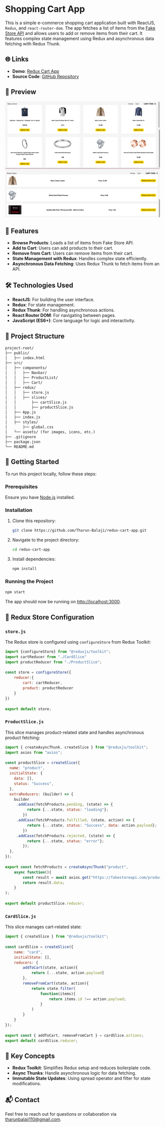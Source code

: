 
# Shopping Cart App

This is a simple e-commerce shopping cart application built with ReactJS, `Redux`, and `react-router-dom`. The app fetches a list of items from the [Fake Store API](https://fakestoreapi.com/) and allows users to add or remove items from their cart. It features complex state management using Redux and asynchronous data fetching with Redux Thunk.

## 🌐 Links
- **Demo**: [Redux Cart App](https://tharun-balaji.github.io/redux-cart-app/)
- **Source Code**: [GitHub Repository](https://github.com/Tharun-Balaji/React.js/tree/main/React-Basics/cart-app)

## 📸 Preview

![home page](image.png)
![key page](image-1.png)

## 🌟 Features

- **Browse Products**: Loads a list of items from Fake Store API.
- **Add to Cart**: Users can add products to their cart.
- **Remove from Cart**: Users can remove items from their cart.
- **State Management with Redux**: Handles complex state efficiently.
- **Asynchronous Data Fetching**: Uses Redux Thunk to fetch items from an API.

## 🛠️ Technologies Used

- **ReactJS**: For building the user interface.
- **Redux**: For state management.
- **Redux Thunk**: For handling asynchronous actions.
- **React Router DOM**: For navigating between pages.
- **JavaScript (ES6+)**: Core language for logic and interactivity.

## 📂 Project Structure

```plaintext
project-root/
├── public/
│   ├── index.html
├── src/
│   ├── components/
│   │   ├── Navbar/
│   │   ├── ProductList/
│   │   ├── Cart/
│   ├── redux/
│   │   ├── store.js
│   │   ├── slices/
│   │       ├── cartSlice.js
│   │       ├── productSlice.js
│   ├── App.js
│   ├── index.js
│   ├── styles/
│       ├── global.css
│   └── assets/ (for images, icons, etc.)
├── .gitignore
├── package.json
└── README.md
```

## 🚀 Getting Started

To run this project locally, follow these steps:

### Prerequisites

Ensure you have [Node.js](https://nodejs.org/) installed.

### Installation

1. Clone this repository:
   ```bash
   git clone https://github.com/Tharun-Balaji/redux-cart-app.git
   ```
2. Navigate to the project directory:
   ```bash
   cd redux-cart-app
   ```
3. Install dependencies:
   ```bash
   npm install
   ```

### Running the Project

```bash
npm start
```

The app should now be running on [http://localhost:3000](http://localhost:3000).

## 🧪 Redux Store Configuration
### `store.js`
The Redux store is configured using `configureStore` from Redux Toolkit:
```javascript
import {configureStore} from "@reduxjs/toolkit";
import cartReducer from "./CardSlice"
import productReducer from "./ProductSlice";

const store = configureStore({
    reducer:{
        cart: cartReducer,
        product: productReducer
    }
})

export default store;
```

### `ProductSlice.js`
This slice manages product-related state and handles asynchronous product fetching:
```javascript
import { createAsyncThunk, createSlice } from "@reduxjs/toolkit";
import axios from "axios";

const productSlice = createSlice({
  name: "product",
  initialState: {
    data: [],
    status: "Success",
  },
  extraReducers: (builder) => {
    builder
     .addCase(fetchProducts.pending, (state) => {
          return {...state, status: "loading"};
        })
     .addCase(fetchProducts.fulfilled, (state, action) => {
          return {...state, status: "Success", data: action.payload};
        })
     .addCase(fetchProducts.rejected, (state) => {
          return {...state, status: "error"};
        });
  },
});

export const fetchProducts = createAsyncThunk("product",
    async function(){
        const result = await axios.get("https://fakestoreapi.com/products");
        return result.data;
    }
);

export default productSlice.reducer;
```

### `CardSlice.js`
This slice manages cart-related state:
```javascript
import { createSlice } from "@reduxjs/toolkit";

const cardSlice = createSlice({
    name: "card",
    initialState: [],
    reducers: {
        addToCart(state, action){ 
            return [...state, action.payload]
        },
        removeFromCart(state, action){ 
            return state.filter(
                function(items){
                    return items.id !== action.payload;
                }
            )
        }
    }
});

export const { addToCart, removeFromCart } = cardSlice.actions;
export default cardSlice.reducer;
```

## 🧠 Key Concepts
- **Redux Toolkit**: Simplifies Redux setup and reduces boilerplate code.
- **Async Thunks**: Handle asynchronous logic for data fetching.
- **Immutable State Updates**: Using spread operator and filter for state modifications.

## 📬 Contact
Feel free to reach out for questions or collaboration via [tharunbalaji110@gmail.com](mailto:tharunbalaji110@gmail.com).